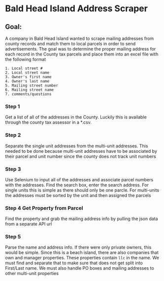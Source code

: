 # Bald Head Island Address Scraper
## Goal:
A company in Bald Head Island wanted to scrape mailing addresses from county records and match them to local parcels in order to send advertisements.  The goal was to determine the proper mailing address for each record in the County tax parcels and place them into an excel file with the following format

```commandline
1. Local street #
2. Local street name
3. Owner's first name
4. Owner's last name
5. Mailing street number
6. Mailing street name
7. comments/questions
```

### Step 1
Get a list of all of the addresses in the County.  Luckily this is available through the county tax assessor in a *.csv.

### Step 2
Separate the single unit addresses from the multi-unit addresses.  This needed to be done because multi-unit addresses have to be associated by their parcel and unit number since the county does not track unit numbers

### Step 3
Use Selenium to input all of the addresses and associate parcel numbers with the addresses. Find the search box, enter the search address.
For single units this is simple as there should only be one parcle.
For multi-units the addresses must be sorted by the unit and then assigned the parcels

### Step 4 Get Property from Parcel

Find the property and grab the mailing address info by pulling the json data from a separate API url

### Step 5 
Parse the name and address info.  If there were only private owners, this would be simple.  Since this is a beach island, there are also companies that own and manager properties.  These properties contain `llc` in the name.  We must find and separate that to make sure that does not get split into First/Last name.
We must also handle PO boxes and mailing addresses to other multi-unit properties
